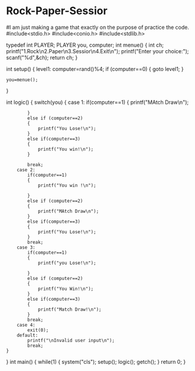 # Rock-Paper-Sessior
#I am just making a  game that exactly on the purpose of practice the code.
#include<stdio.h>
#include<conio.h>
#include<stdlib.h>

typedef int PLAYER;
PLAYER you, computer;
int menue()
{
	int ch;
	printf("1.Rock\n2.Paper\n3.Sessior\n4.Exit\n");
	printf("Enter your choice:");
	scanf("%d",&ch);
	return ch;
}

int setup()
{
	level1:
	computer=rand()%4;
	if (computer==0)
	{
		goto level1;
	}
	    
	
	you=menue();
}

int logic()
{
	switch(you)
	{
		case 1:
			if(computer==1)
			{
				printf("MAtch Draw\n");
				
			}
			else if (computer==2)
			{
				printf("You Lose!\n");
			}
			else if(computer==3)
			{
				printf("You win!\n");
			}
			
			break;
		case 2:
			if(computer==1)
			{
				printf("You win !\n");
				
			}
			else if (computer==2)
			{
				printf("MAtch Draw\n");
			}
			else if(computer==3)
			{
				printf("You Lose!\n");
			}
			break;
		case 3:
			if(computer==1)
			{
				printf("you Lose!\n");
				
			}
			else if (computer==2)
			{
				printf("You Win!\n");
			}
			else if(computer==3)
			{
				printf("Match Draw!\n");
			}
			break;
		case 4:
			exit(0);
		default:
			printf("\nInvalid user input\n");
			break;
	}
}
int main()
{
	while(1)
	{
		system("cls");
	setup();
	logic();
	getch();
	}
	return 0;
}
